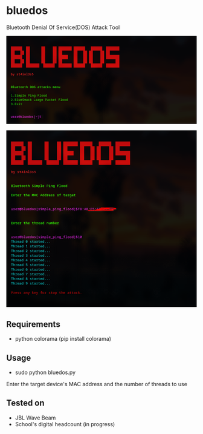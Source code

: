 # bluedos
Bluetooth Denial Of Service(DOS) Attack Tool

![img](img/img1.png)

![img](img/img2.png)

## Requirements

+ python colorama (pip install colorama)

## Usage

+ sudo python bluedos.py

Enter the target device's MAC address and the number of threads to use

## Tested on

+ JBL Wave Beam
+ School's digital headcount (in progress)